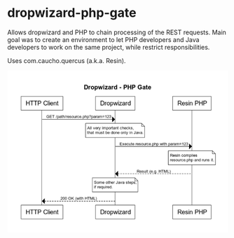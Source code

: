 # dropwizard-php-gate

Allows dropwizard and PHP to chain processing of the REST requests. 
Main goal was to create an environment to let PHP developers and Java developers to work on the same project, 
while restrict responsibilities.

Uses com.caucho.quercus (a.k.a. Resin).

![Diagram](https://github.com/AndreyLebedenko/dropwizard-php-gate/raw/master/Dropwizard-PHP.png)
